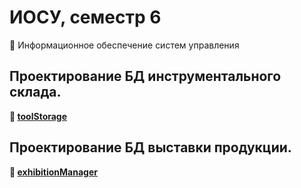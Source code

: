# ИОСУ, семестр 6

🔑 Информационное обеспечение систем управления

## Проектирование БД инструментального склада.

**🔗 [toolStorage](toolStorage/)**

## Проектирование БД выставки продукции.

**🔗 [exhibitionManager](exhibitionManager/)**
